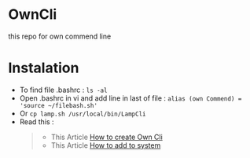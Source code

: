 # OwnCli
this repo for own commend line


# Instalation

- To find file .bashrc : `````` ls -al `````` 
- Open .bashrc in vi and add line in last of file : `````` alias (own Commend) = 'source ~/filebash.sh' ``````
- Or  ``````cp lamp.sh /usr/local/bin/LampCli``````
- Read this :
  > - This Article [How to create Own Cli](https://medium.com/devnetwork/how-to-create-your-own-custom-terminal-commands-c5008782a78e)
  > - This Article [How to add to system](https://www.geeksforgeeks.org/custom-commands-linux-terminal)
